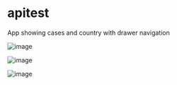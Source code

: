 # apitest
App showing cases and country with drawer navigation 






![image](https://user-images.githubusercontent.com/82022271/118532252-5f650280-b764-11eb-8f2f-a6061bc4dd34.png)

![image](https://user-images.githubusercontent.com/82022271/118532409-91766480-b764-11eb-9975-823903afca91.png)


![image](https://user-images.githubusercontent.com/82022271/118533301-8a9c2180-b765-11eb-8557-2705610bf7b4.png)




